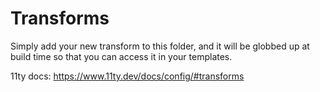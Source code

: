 # Transforms

Simply add your new transform to this folder, and it will be globbed up at build time so that you can access it in your templates.

11ty docs: https://www.11ty.dev/docs/config/#transforms
